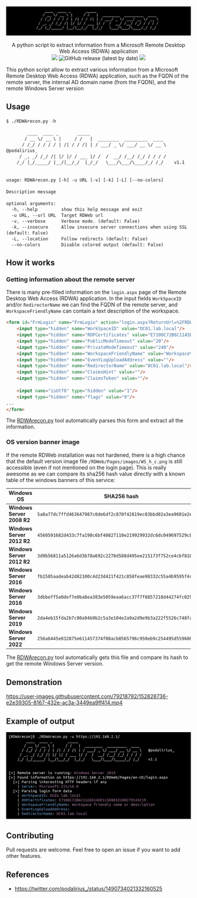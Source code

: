 ![banner](./.github/banner.png)

<p align="center">
  A python script to extract information from a Microsoft Remote Desktop Web Access (RDWA) application
  <br>
  <img src="https://badges.pufler.dev/visits/p0dalirius/RDWArecon/"/>
  <img alt="GitHub release (latest by date)" src="https://img.shields.io/github/v/release/p0dalirius/RDWArecon">
  <a href="https://twitter.com/intent/follow?screen_name=podalirius_" title="Follow"><img src="https://img.shields.io/twitter/follow/podalirius_?label=Podalirius&style=social"></a>
  <br>
</p>

This python script allow to extract various information from a Microsoft Remote Desktop Web Access (RDWA) application, such as the FQDN of the remote server, the internal AD domain name (from the FQDN), and the remote Windows Server version

## Usage

```
$ ./RDWArecon.py -h

        ____  ____ _       _____                             
       / __ \/ __ \ |     / /   |  ________  _________  ____ 
      / /_/ / / / / | /| / / /| | / ___/ _ \/ ___/ __ \/ __ \   @podalirius_
     / _, _/ /_/ /| |/ |/ / ___ |/ /  /  __/ /__/ /_/ / / / /   
    /_/ |_/_____/ |__/|__/_/  |_/_/   \___/\___/\____/_/ /_/    v1.1
                                                             
    
usage: RDWArecon.py [-h] -u URL [-v] [-k] [-L] [--no-colors]

Description message

optional arguments:
  -h, --help         show this help message and exit
  -u URL, --url URL  Target RDWeb url
  -v, --verbose      Verbose mode. (default: False)
  -k, --insecure     Allow insecure server connections when using SSL (default: False)
  -L, --location     Follow redirects (default: False)
  --no-colors        Disable colored output (default: False)

```

## How it works

### Getting information about the remote server

There is many pre-filled information on the `login.aspx` page of the Remote Desktop Web Access (RDWA) application. In the input fields `WorkSpaceID` and/or `RedirectorName` we can find the FQDN of the remote server, and `WorkspaceFriendlyName` can contain a text description of the workspace. 

```html
<form id="FrmLogin" name="FrmLogin" action="login.aspx?ReturnUrl=%2FRDWeb%2FPages%2Fen-US%2FDefault.aspx" method="post" onsubmit="return onLoginFormSubmit()">
    <input type="hidden" name="WorkSpaceID" value="DC01.lab.local"/>
    <input type="hidden" name="RDPCertificates" value="E7100C72B6C11A5D14DE115D801E100C79143C19"/>
    <input type="hidden" name="PublicModeTimeout" value="20"/>
    <input type="hidden" name="PrivateModeTimeout" value="240"/>
    <input type="hidden" name="WorkspaceFriendlyName" value="Workspace%20friendly%20name%20or%20description"/>
    <input type="hidden" name="EventLogUploadAddress" value=""/>
    <input type="hidden" name="RedirectorName" value="DC01.lab.local"/>
    <input type="hidden" name="ClaimsHint" value=""/>
    <input type="hidden" name="ClaimsToken" value=""/>
    
    <input name="isUtf8" type="hidden" value="1"/>
    <input type="hidden" name="flags" value="0"/>
...
</form>
```

The [RDWArecon.py](./RDWArecon.py) tool automatically parses this form and extract all the information.

### OS version banner image

If the remote RDWeb installation was not hardened, there is a high chance that the default version image file `/RDWeb/Pages/images/WS_h_c.png` is still accessible (even if not mentioned on the login page). This is really awesome as we can compare its sha256 hash value directly with a known table of the windows banners of this service:

| Windows OS                 | SHA256 hash                                                        | Banner                                                            |
|----------------------------|--------------------------------------------------------------------|-------------------------------------------------------------------|
| **Windows Server 2008 R2** | `5a8a77dc7ffd463647987c0de6df2c870f42819ec03bbd02a3ea9601e2ed8a4b` | ![](./version_images/Windows%20Server%202008%20R2.png)            | 
| **Windows Server 2012 R2** | `4560591682d433c7fa190c6bf40827110e219929932dc6dc049697529c8a98bc` | ![](./version_images/Windows%20Server%202012%20R2_white.png)      | 
| **Windows Server 2012 R2** | `3d9b56811a5126a6d3b78a692c2278d588d495ee215173f752ce4cbf8102921c` | ![](./version_images/Windows%20Server%202012%20R2_black.png)      | 
| **Windows Server 2016**    | `fb1505aadeab42d82100c4d23d421f421c858feae98332c55a4b9595f4cea541` | ![](./version_images/Windows%20Server%202016_black_bg_white.png)  | 
| **Windows Server 2016**    | `3dbbeff5a0def7e0ba8ea383e5059eaa6acc37f7f8857218d44274fc029cfc4b` | ![](./version_images/Windows%20Server%202016_black.png)           | 
| **Windows Server 2019**    | `2da4eb15fda2b7c80a94b9b2c5a3e104e2a9a2d9e9b3a222f5526c748fadf792` | ![](./version_images/Windows%20Server%202019_black.png)           | 
| **Windows Server 2022**    | `256a6445e032875e611457374f08acb0565796c950eb9c254495d559600c0367` | ![](./version_images/Windows%20Server%202022_black.png)           | 

The [RDWArecon.py](./RDWArecon.py) tool automatically gets this file and compare its hash to get the remote Windows Server version.

## Demonstration

https://user-images.githubusercontent.com/79218792/152828736-e2e39305-8167-432e-ac3a-3449ea9ff414.mp4

## Example of output

![](./.github/example.png)

## Contributing

Pull requests are welcome. Feel free to open an issue if you want to add other features.

## References
 - https://twitter.com/podalirius_/status/1490734021332160525
